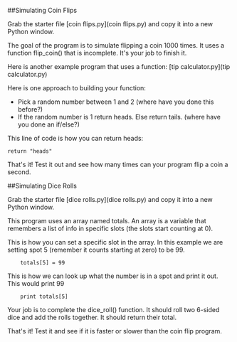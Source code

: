 ##Simulating Coin Flips

Grab the starter file [coin flips.py](coin flips.py) and copy it into a new Python window.

The goal of the program is to simulate flipping a coin 1000 times. It uses a function flip_coin() that is incomplete. It's your job to finish it.

Here is another example program that uses a function: [tip calculator.py](tip calculator.py)

Here is one approach to building your function:
* Pick a random number between 1 and 2 (where have you done this before?)
* If the random number is 1 return heads. Else return tails. (where have you done an if/else?)

This line of code is how you can return heads:

    return "heads"

That's it! Test it out and see how many times can your program flip a coin a second.

##Simulating Dice Rolls

Grab the starter file [dice rolls.py](dice rolls.py) and copy it into a new Python window.

This program uses an array named totals. An array is a variable that remembers a list of info in specific slots (the slots start counting at 0). 

This is how you can set a specific slot in the array. In this example we are setting spot 5 (remember it counts starting at zero) to be 99.

        totals[5] = 99

This is how we can look up what the number is in a spot and print it out. This would print 99

        print totals[5]
        
Your job is to complete the dice_roll() function. It should roll two 6-sided dice and add the rolls together. It should return their total.

That's it! Test it and see if it is faster or slower than the coin flip program. 
